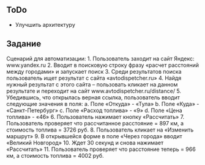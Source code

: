 <h2>ToDo</h2>
<ul>
<li> Улучшить архитектуру</li>
</ul>

<h2>Задание </h2>
Сценарий для автоматизации:
1.	Пользователь заходит на сайт Яндекс: www.yandex.ru
2.	Вводит в поисковую строку фразу «расчет расстояний между городами» и запускает поиск
3.	Среди результатов поиска пользователь ищет результат с сайта «avtodispetcher.ru»
4.	Найдя нужный результат с этого сайта – пользовать кликает на данном результате и переходит на сайт www.avtodispetcher.ru/distance/ 
5.	Убедившись, что открылась верная ссылка, пользователь вводит следующие значения в поля:
a.	Поле «Откуда» - «Тула»
b.	Поле «Куда» - «Санкт-Петербург»
c.	Поле «Расход топлива» - «9»
d.	Поле «Цена топлива» - «46»
6.	Пользователь нажимает кнопку «Рассчитать» 
7.	Пользователь проверяет что рассчитанное расстояние = 897 км, а стоимость топлива = 3726 руб.
8.	Пользователь кликает на «Изменить маршрут»
9.	В открывшейся форме в поле «Через города» вводит «Великий Новгород» 
10.	Ждет 30 секунд и снова нажимает «Рассчитать»
11.	Пользователь проверяет что расстояние теперь = 966 км, а стоимость топлива = 4002 руб.
